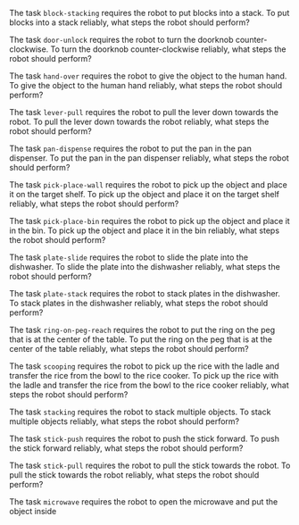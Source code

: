 

The task `block-stacking` requires the robot to put blocks into a stack.
To put blocks into a stack reliably, what steps the robot should perform?

The task `door-unlock` requires the robot to turn the doorknob counter-clockwise.
To turn the doorknob counter-clockwise reliably, what steps the robot should perform?

The task `hand-over` requires the robot to give the object to the human hand.
To give the object to the human hand reliably, what steps the robot should perform?

The task `lever-pull` requires the robot to pull the lever down towards the robot.
To pull the lever down towards the robot reliably, what steps the robot should perform?

The task `pan-dispense` requires the robot to put the pan in the pan dispenser.
To put the pan in the pan dispenser reliably, what steps the robot should perform?

The task `pick-place-wall` requires the robot to pick up the object and place it on the target shelf.
To pick up the object and place it on the target shelf reliably, what steps the robot should perform?

The task `pick-place-bin` requires the robot to pick up the object and place it in the bin.
To pick up the object and place it in the bin reliably, what steps the robot should perform?

The task `plate-slide` requires the robot to slide the plate into the dishwasher.
To slide the plate into the dishwasher reliably, what steps the robot should perform?

The task `plate-stack` requires the robot to stack plates in the dishwasher.
To stack plates in the dishwasher reliably, what steps the robot should perform?

The task `ring-on-peg-reach` requires the robot to put the ring on the peg that is at the center of the table.
To put the ring on the peg that is at the center of the table reliably, what steps the robot should perform?

The task `scooping` requires the robot to pick up the rice with the ladle and transfer the rice from the bowl to the rice cooker.
To pick up the rice with the ladle and transfer the rice from the bowl to the rice cooker reliably, what steps the robot should perform?

The task `stacking` requires the robot to stack multiple objects.
To stack multiple objects reliably, what steps the robot should perform?

The task `stick-push` requires the robot to push the stick forward.
To push the stick forward reliably, what steps the robot should perform?

The task `stick-pull` requires the robot to pull the stick towards the robot.
To pull the stick towards the robot reliably, what steps the robot should perform?

The task `microwave` requires the robot to open the microwave and put the object inside